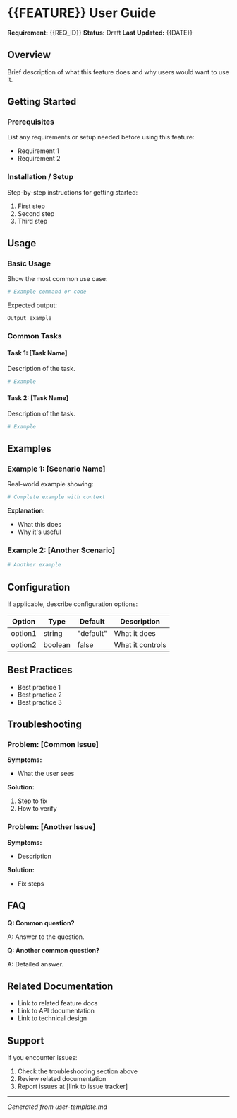 # {{FEATURE}} User Guide

**Requirement:** {{REQ_ID}}
**Status:** Draft
**Last Updated:** {{DATE}}

## Overview

Brief description of what this feature does and why users would want to use it.

## Getting Started

### Prerequisites

List any requirements or setup needed before using this feature:
- Requirement 1
- Requirement 2

### Installation / Setup

Step-by-step instructions for getting started:

1. First step
2. Second step
3. Third step

## Usage

### Basic Usage

Show the most common use case:

```bash
# Example command or code
```

Expected output:
```
Output example
```

### Common Tasks

#### Task 1: [Task Name]

Description of the task.

```bash
# Example
```

#### Task 2: [Task Name]

Description of the task.

```bash
# Example
```

## Examples

### Example 1: [Scenario Name]

Real-world example showing:

```bash
# Complete example with context
```

**Explanation:**
- What this does
- Why it's useful

### Example 2: [Another Scenario]

```bash
# Another example
```

## Configuration

If applicable, describe configuration options:

| Option | Type | Default | Description |
|--------|------|---------|-------------|
| option1 | string | "default" | What it does |
| option2 | boolean | false | What it controls |

## Best Practices

- Best practice 1
- Best practice 2
- Best practice 3

## Troubleshooting

### Problem: [Common Issue]

**Symptoms:**
- What the user sees

**Solution:**
1. Step to fix
2. How to verify

### Problem: [Another Issue]

**Symptoms:**
- Description

**Solution:**
- Fix steps

## FAQ

**Q: Common question?**

A: Answer to the question.

**Q: Another common question?**

A: Detailed answer.

## Related Documentation

- Link to related feature docs
- Link to API documentation
- Link to technical design

## Support

If you encounter issues:
1. Check the troubleshooting section above
2. Review related documentation
3. Report issues at [link to issue tracker]

---

*Generated from user-template.md*
